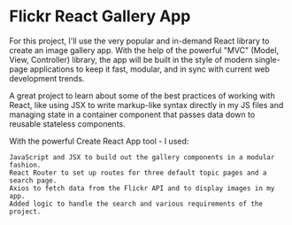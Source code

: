 # Flickr React Gallery App

For this project, I'll use the very popular and in-demand React library to create an image gallery app. With the help of the powerful "MVC" (Model, View, Controller) library, the app will be built in the style of modern single-page applications to keep it fast, modular, and in sync with current web development trends.

A great project to learn about some of the best practices of working with React, like using JSX to write markup-like syntax directly in my JS files and managing state in a container component that passes data down to reusable stateless components.

With the powerful Create React App tool - I used:

    JavaScript and JSX to build out the gallery components in a modular fashion.
    React Router to set up routes for three default topic pages and a search page.
    Axios to fetch data from the Flickr API and to display images in my app.
    Added logic to handle the search and various requirements of the project.
